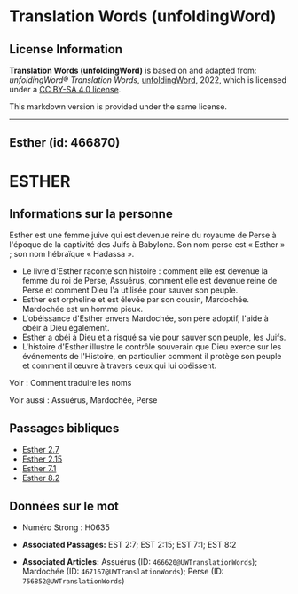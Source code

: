 # Translation Words (unfoldingWord)

## License Information

**Translation Words (unfoldingWord)** is based on and adapted from: _unfoldingWord® Translation Words_, [unfoldingWord](https://unfoldingword.org/utw), 2022, which is licensed under a [CC BY-SA 4.0 license](https://creativecommons.org/licenses/by-sa/4.0/legalcode.en).

This markdown version is provided under the same license.



--------------------------------

## Esther (id: 466870)

ESTHER
======

Informations sur la personne
----------------------------

Esther est une femme juive qui est devenue reine du royaume de Perse à l'époque de la captivité des Juifs à Babylone. Son nom perse est « Esther » ; son nom hébraïque « Hadassa ».

* Le livre d'Esther raconte son histoire : comment elle est devenue la femme du roi de Perse, Assuérus, comment elle est devenue reine de Perse et comment Dieu l'a utilisée pour sauver son peuple.
* Esther est orpheline et est élevée par son cousin, Mardochée. Mardochée est un homme pieux.
* L'obéissance d'Esther envers Mardochée, son père adoptif, l'aide à obéir à Dieu également.
* Esther a obéi à Dieu et a risqué sa vie pour sauver son peuple, les Juifs.
* L'histoire d'Esther illustre le contrôle souverain que Dieu exerce sur les événements de l'Histoire, en particulier comment il protège son peuple et comment il œuvre à travers ceux qui lui obéissent.

Voir : Comment traduire les noms

Voir aussi : Assuérus, Mardochée, Perse

Passages bibliques
------------------

* [Esther 2\.7](https://ref.ly/Esth2:7)
* [Esther 2\.15](https://ref.ly/Esth2:15)
* [Esther 7\.1](https://ref.ly/Esth7:1)
* [Esther 8\.2](https://ref.ly/Esth8:2)

Données sur le mot
------------------

* Numéro Strong : H0635

* **Associated Passages:** EST 2:7; EST 2:15; EST 7:1; EST 8:2
* **Associated Articles:** Assuérus (ID: `466620@UWTranslationWords`); Mardochée (ID: `467167@UWTranslationWords`); Perse (ID: `756852@UWTranslationWords`)

